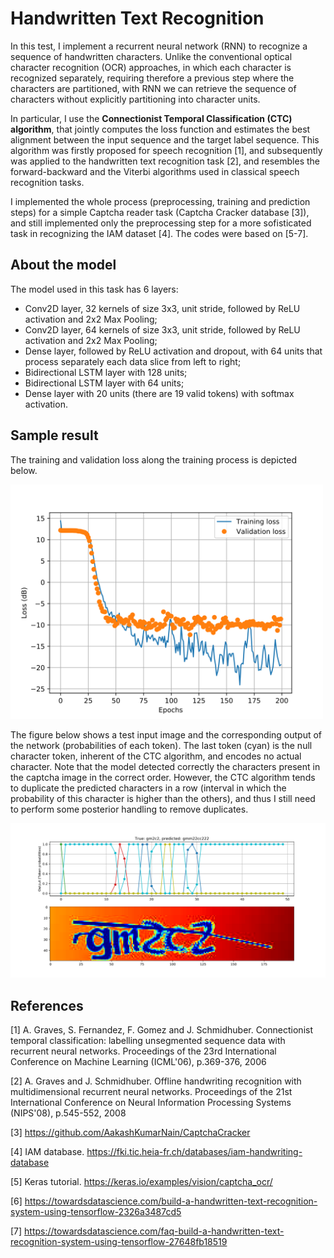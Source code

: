 # Handwritten Text Recognition

In this test, I implement a recurrent neural network (RNN) to recognize a sequence of handwritten characters. Unlike the conventional optical character recognition (OCR) approaches, in which each character is recognized separately, requiring therefore a previous step where  the characters are partitioned, with RNN we can retrieve the sequence of characters without explicitly partitioning into character units.

In particular, I use the **Connectionist Temporal Classification (CTC) algorithm**, that jointly computes the loss function and estimates the best alignment between the input sequence and the target label sequence. This algorithm was firstly proposed for speech recognition [1], and subsequently was applied to the handwritten text recognition task [2], and resembles the forward-backward and the Viterbi algorithms used in classical speech recognition tasks.

I implemented the whole process (preprocessing, training and prediction steps) for a simple Captcha reader task (Captcha Cracker database [3]), and still implemented only the preprocessing step for a more sofisticated task in recognizing the IAM dataset [4]. The codes were based on [5-7].

## About the model

The model used in this task has 6 layers:

 - Conv2D layer, 32 kernels of size 3x3, unit stride, followed by ReLU activation and 2x2 Max Pooling;
 - Conv2D layer, 64 kernels of size 3x3, unit stride, followed by ReLU activation and 2x2 Max Pooling;
 - Dense layer, followed by ReLU activation and dropout, with 64 units that process separately each data slice from left to right;
 - Bidirectional LSTM layer with 128 units;
 - Bidirectional LSTM layer with 64 units;
 - Dense layer with 20 units (there are 19 valid tokens) with softmax activation.

## Sample result

The training and validation loss along the training process is depicted below.

<img src="https://github.com/ryuuji06/handwritten-text-recognition/blob/main/images/ex_hist.png" width="500">

The figure below shows a test input image and the corresponding output of the network (probabilities of each token). The last token (cyan) is the null character token, inherent of the CTC algorithm, and encodes no actual character. Note that the model detected correctly the characters present in the captcha image in the correct order. However, the CTC algorithm tends to duplicate the predicted characters in a row (interval in which the probability of this character is higher than the others), and thus I still need to perform some posterior handling to remove duplicates.

<img src="https://github.com/ryuuji06/handwritten-text-recognition/blob/main/images/ex_captcha.png" width="800">

## References

[1] A. Graves, S. Fernandez, F. Gomez and J. Schmidhuber. Connectionist temporal classification: labelling unsegmented sequence data with recurrent neural networks. Proceedings of the 23rd International Conference on Machine Learning (ICML'06), p.369-376, 2006

[2] A. Graves and J. Schmidhuber. Offline handwriting recognition with multidimensional recurrent neural networks. Proceedings of the 21st International Conference on Neural Information Processing Systems (NIPS'08), p.545-552, 2008

[3] https://github.com/AakashKumarNain/CaptchaCracker

[4] IAM database. https://fki.tic.heia-fr.ch/databases/iam-handwriting-database

[5] Keras tutorial. https://keras.io/examples/vision/captcha_ocr/

[6] https://towardsdatascience.com/build-a-handwritten-text-recognition-system-using-tensorflow-2326a3487cd5

[7] https://towardsdatascience.com/faq-build-a-handwritten-text-recognition-system-using-tensorflow-27648fb18519
